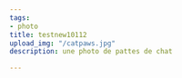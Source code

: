 ```yaml
---
tags:
- photo
title: testnew10112
upload_img: "/catpaws.jpg"
description: une photo de pattes de chat

---
```

